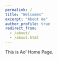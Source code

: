 ```yaml
---
permalink: /
title: "Welcomes"
excerpt: "About me"
author_profile: true
redirect_from: 
  - /about/
  - /about.html
---
```


This is Ao' Home Page.
